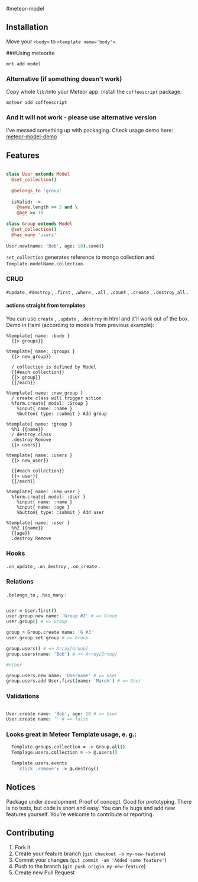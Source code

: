 #meteor-model

## Installation

Move your ```<body>``` to ```<template name='body'>```.

###Using meteorite

```
mrt add model
```

### Alternative (if something doesn't work)

Copy whole ```lib/```into your Meteor app. 
Install the `coffeescript` package:

```
meteor add coffeescript
```

### And it will not work - please use alternative version
I've messed something up with packaging.
Check usage demo here:
[meteor-model-demo](https://github.com/madmaniak/meteor-model-demo)



## Features

```coffeescript

class User extends Model
  @set_collection()
  
  @belongs_to 'group'
  
  isValid: ->
    @name.length >= 3 and \
    @age >= 18
    
class Group extends Model
  @set_collection()
  @has_many 'users'
  
User.new(name: 'Bob', age: 18).save()

```

```set_collection``` generates reference to mongo collection and ```Template.modelName.collection```.

### CRUD

```#update``` ,
```#destroy``` ,
```.first``` ,
```.where``` ,
```.all``` ,
```.count``` ,
```.create``` ,
```.destroy_all``` .

#### actions straight from templates

You can use ```create``` , ```.update``` , ```.destroy``` in html and it'll work out of the box. Demo in Haml (according to models from previous example):

```haml
%template{ name: :body }
  {{> groups}}
  
%template{ name: :groups }
  {{> new_group}}
  
  / collection is defined by Model
  {{#each collection}}
  {{> group}}
  {{/each}}
  
%template{ name: :new_group }
  / create class will trigger action
  %form.create{ model: :Group }
    %input{ name: :name }
    %button{ type: :submit } Add group
    
%template{ name: :group }
  %h1 {{name}}
  / destroy class
  .destroy Remove
  {{> users}}
  
%template{ name: :users }
  {{> new_user}}
  
  {{#each collection}}
  {{> user}}
  {{/each}}
  
%template{ name: :new_user }
  %form.create{ model: :User }
    %input{ name: :name }
    %input{ name: :age }
    %button{ type: :submit } Add user
    
%template{ name: :user }
  %h2 {{name}}
  {{age}}
  .destroy Remove
```

### Hooks
```.on_update``` ,
```.on_destroy``` ,
```.on_create``` .

### Relations

```.belongs_to``` ,
```.has_many``` :

```coffeescript

user = User.first()
user.group.new name: 'Group #2' # => Group
user.group() # => Group

group = Group.create name: 'G #3'
user.group.set group # => Group

group.users() # => Array[Group]
group.users(name: 'Bob') # => Array[Group]

#other

group.users.new name: 'Username' # => User
group.users.add User.first(name: 'Marek') # => User

```

### Validations

```coffeescript

User.create name: 'Bob', age: 18 # => User
User.create name: '' # => false
```

### Looks great in Meteor Template usage, e. g.:

```coffeescript
  Template.groups.collection = -> Group.all()
  Templage.users.collection = -> @.users()
  
  Template.users.events
    'click .remove': -> @.destroy()
```


## Notices

Package under development. Proof of concept. Good for prototyping. There is no tests, but code is short and easy. You can fix bugs and add new features yourself. You're welcome to contribute or reporting.


## Contributing

1. Fork it
2. Create your feature branch (`git checkout -b my-new-feature`)
3. Commit your changes (`git commit -am 'Added some feature'`)
4. Push to the branch (`git push origin my-new-feature`)
5. Create new Pull Request
